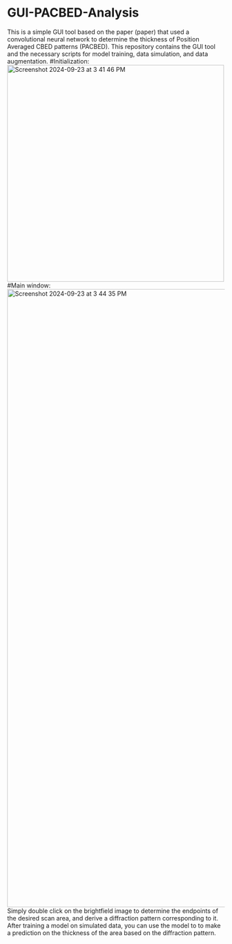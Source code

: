 # GUI-PACBED-Analysis
This is a simple GUI tool based on the paper (paper) that used a convolutional neural network to determine the thickness of Position Averaged CBED patterns (PACBED). This repository contains the GUI tool and the necessary scripts for model training, data simulation, and data augmentation. 
#Initialization: 
<img width="502" alt="Screenshot 2024-09-23 at 3 41 46 PM" src="https://github.com/user-attachments/assets/8ed3621f-c6b2-4729-8faf-d6cb2d76f796">
#Main window: 
<img width="1431" alt="Screenshot 2024-09-23 at 3 44 35 PM" src="https://github.com/user-attachments/assets/c0548d9c-14c2-43bb-bbff-4902f4f236a0">
Simply double click on the brightfield image to determine the endpoints of the desired scan area, and derive a diffraction pattern corresponding to it. After training a model on simulated data, you can use the model to to make a prediction on the thickness of the area based on the diffraction pattern. 
